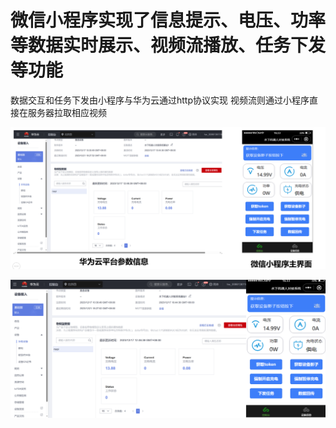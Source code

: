 # 微信小程序实现了信息提示、电压、功率等数据实时展示、视频流播放、任务下发等功能
数据交互和任务下发由小程序与华为云通过http协议实现
视频流则通过小程序直接在服务器拉取相应视频

![](images/aaa.png)

![](images/aaaa.png)
